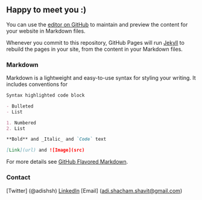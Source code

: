 ## Happy to meet you :)
You can use the [editor on GitHub](https://github.com/adishachamshavit/adishachamshavit.github.io/edit/main/index.md) to maintain and preview the content for your website in Markdown files.

Whenever you commit to this repository, GitHub Pages will run [Jekyll](https://jekyllrb.com/) to rebuild the pages in your site, from the content in your Markdown files.

### Markdown

Markdown is a lightweight and easy-to-use syntax for styling your writing. It includes conventions for

```markdown
Syntax highlighted code block

- Bulleted
- List

1. Numbered
2. List

**Bold** and _Italic_ and `Code` text

[Link](url) and ![Image](src)
```

For more details see [GitHub Flavored Markdown](https://guides.github.com/features/mastering-markdown/).

### Contact

[Twitter] (@adishsh)
[LinkedIn](https://www.linkedin.com/in/adi-shacham-shavit/)
[Email] (adi.shacham.shavit@gmail.com)
